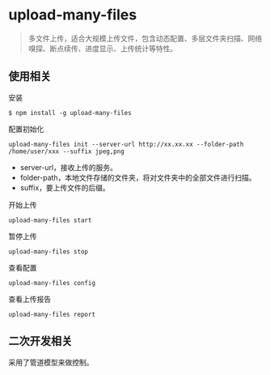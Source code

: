 # upload-many-files

> 多文件上传，适合大规模上传文件，包含动态配置、多层文件夹扫描、网络嗅探、断点续传、进度显示、上传统计等特性。

## 使用相关

安装
```shell
$ npm install -g upload-many-files
```

配置初始化
```shell
upload-many-files init --server-url http://xx.xx.xx --folder-path /home/user/xxx --suffix jpeg,png
```
- server-url，接收上传的服务。
- folder-path，本地文件存储的文件夹，将对文件夹中的全部文件进行扫描。
- suffix，要上传文件的后缀。

开始上传
```shell
upload-many-files start
```

暂停上传
```shell
upload-many-files stop
```

查看配置
```shell
upload-many-files config
```

查看上传报告
```shell
upload-many-files report
```

## 二次开发相关

采用了管道模型来做控制。
